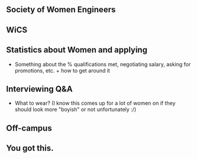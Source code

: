 ## Society of Women Engineers


## WiCS

## Statistics about Women and applying
* Something about the % qualifications met, negotiating salary, asking for promotions, etc. + how to get around it

## Interviewing Q&A
* What to wear? (I know this comes up for a lot of women on if they should look more "boyish" or not unfortunately :/)


## Off-campus



## You got this. 



